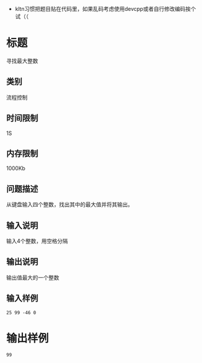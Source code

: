 - kltn习惯把题目贴在代码里，如果乱码考虑使用devcpp或者自行修改编码挨个试（（

# 标题	

寻找最大整数

## 类别	

流程控制

## 时间限制	

1S

## 内存限制	

1000Kb

## 问题描述	

从键盘输入四个整数，找出其中的最大值并将其输出。

## 输入说明	

输入4个整数，用空格分隔

## 输出说明	

输出值最大的一个整数

## 输入样例	

```
25 99 -46 0
```

# 输出样例	

```
99
```